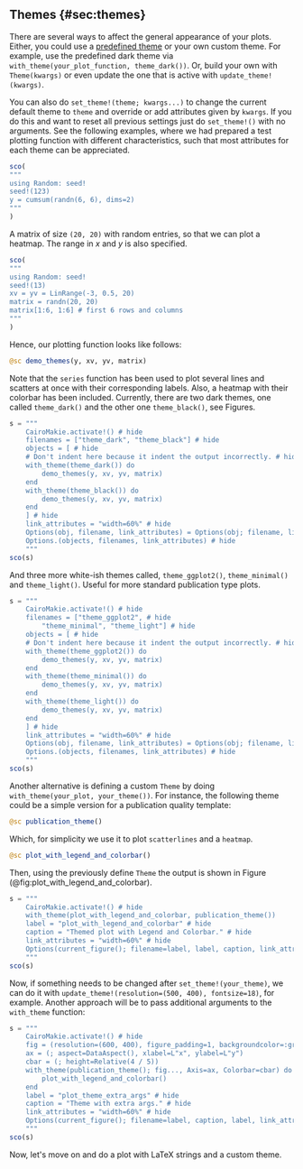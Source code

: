 ## Themes {#sec:themes}

There are several ways to affect the general appearance of your plots.
Either, you could use a [predefined theme](http://makie.juliaplots.org/stable/documentation/theming/predefined_themes/index.html) or your own custom theme.
For example, use the predefined dark theme via `with_theme(your_plot_function, theme_dark())`.
Or, build your own with `Theme(kwargs)` or even update the one that is active with `update_theme!(kwargs)`.

You can also do `set_theme!(theme; kwargs...)` to change the current default theme to `theme` and override or add attributes given by `kwargs`.
If you do this and want to reset all previous settings just do `set_theme!()` with no arguments.
See the following examples, where we had prepared a test plotting function with different characteristics, such that most attributes for each theme can be appreciated.

```jl
sco(
"""
using Random: seed!
seed!(123)
y = cumsum(randn(6, 6), dims=2)
"""
)
```

A matrix of size `(20, 20)` with random entries, so that we can plot a heatmap.
The range in $x$ and $y$ is also specified.

```jl
sco(
"""
using Random: seed!
seed!(13)
xv = yv = LinRange(-3, 0.5, 20)
matrix = randn(20, 20)
matrix[1:6, 1:6] # first 6 rows and columns
"""
)
```

Hence, our plotting function looks like follows:

```jl
@sc demo_themes(y, xv, yv, matrix)
```
<!--
Up to now we didn't have the *underscore syntax* (`_`). Please add a sentence
what that does/is good for.
-->

Note that the `series` function has been used to plot several lines and scatters at once with their corresponding labels.
Also, a heatmap with their colorbar has been included.
Currently, there are two dark themes, one called `theme_dark()` and the other one `theme_black()`, see Figures.

```jl
s = """
    CairoMakie.activate!() # hide
    filenames = ["theme_dark", "theme_black"] # hide
    objects = [ # hide
    # Don't indent here because it indent the output incorrectly. # hide
    with_theme(theme_dark()) do
        demo_themes(y, xv, yv, matrix)
    end
    with_theme(theme_black()) do
        demo_themes(y, xv, yv, matrix)
    end
    ] # hide
    link_attributes = "width=60%" # hide
    Options(obj, filename, link_attributes) = Options(obj; filename, link_attributes) # hide
    Options.(objects, filenames, link_attributes) # hide
    """
sco(s)
```

And three more white-ish themes called, `theme_ggplot2()`, `theme_minimal()` and `theme_light()`. Useful for more standard publication type plots.

```jl
s = """
    CairoMakie.activate!() # hide
    filenames = ["theme_ggplot2", # hide
        "theme_minimal", "theme_light"] # hide
    objects = [ # hide
    # Don't indent here because it indent the output incorrectly. # hide
    with_theme(theme_ggplot2()) do
        demo_themes(y, xv, yv, matrix)
    end
    with_theme(theme_minimal()) do
        demo_themes(y, xv, yv, matrix)
    end
    with_theme(theme_light()) do
        demo_themes(y, xv, yv, matrix)
    end
    ] # hide
    link_attributes = "width=60%" # hide
    Options(obj, filename, link_attributes) = Options(obj; filename, link_attributes) # hide
    Options.(objects, filenames, link_attributes) # hide
    """
sco(s)
```

Another alternative is defining a custom `Theme` by doing `with_theme(your_plot, your_theme())`.
For instance, the following theme could be a simple version for a publication quality template:

```jl
@sc publication_theme()
```

Which, for simplicity we use it to plot `scatterlines` and a `heatmap`.

```jl
@sc plot_with_legend_and_colorbar()
```

Then, using the previously define `Theme` the output is shown in Figure (@fig:plot_with_legend_and_colorbar).

```jl
s = """
    CairoMakie.activate!() # hide
    with_theme(plot_with_legend_and_colorbar, publication_theme())
    label = "plot_with_legend_and_colorbar" # hide
    caption = "Themed plot with Legend and Colorbar." # hide
    link_attributes = "width=60%" # hide
    Options(current_figure(); filename=label, label, caption, link_attributes) # hide
    """
sco(s)
```
<!--
Up to now the syntax
    with_theme(<theme>) do
        <plot>
    end
was used. Are these two syntaxes equivalents or do they differ?
-> Either harmonize or add an additional sentence (please).
-->

Now, if something needs to be changed after `set_theme!(your_theme)`, we can do it with `update_theme!(resolution=(500, 400), fontsize=18)`, for example.
Another approach will be to pass additional arguments to the `with_theme` function:

```jl
s = """
    CairoMakie.activate!() # hide
    fig = (resolution=(600, 400), figure_padding=1, backgroundcolor=:grey90)
    ax = (; aspect=DataAspect(), xlabel=L"x", ylabel=L"y")
    cbar = (; height=Relative(4 / 5))
    with_theme(publication_theme(); fig..., Axis=ax, Colorbar=cbar) do
        plot_with_legend_and_colorbar()
    end
    label = "plot_theme_extra_args" # hide
    caption = "Theme with extra args." # hide
    link_attributes = "width=60%" # hide
    Options(current_figure(); filename=label, caption, label, link_attributes) # hide
    """
sco(s)
```
<!--
You already use (a subset of) LaTeXStrings here, right? (I guess the `L` stands
for LaTeX.) You should change this to avoid confusion.
(Especially because it seems that this already works without extra stating
`using LaTeXStrings` as will be the first code in the next file. I think this
is because the package is loaded indirectly by `Makie`, right?)
-> Update: No, not totally at least because the second example in the next file
fails without loading the package because `latexstring` is not defined.

You should really change that to avoid confusion. It will be totally fine if we
(the n00bs) later find out that some of the LaTeXStrings stuff is already
included somewhere.
-->

Now, let's move on and do a plot with LaTeX strings and a custom theme.
